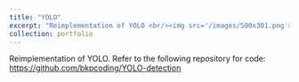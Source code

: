 ```yaml
---
title: "YOLO"
excerpt: "Reimplementation of YOLO <br/><img src='/images/500x301.png'>"
collection: portfolio
---
```


Reimplementation of YOLO. Refer to the following repository for code: https://github.com/bkpcoding/YOLO-detection
